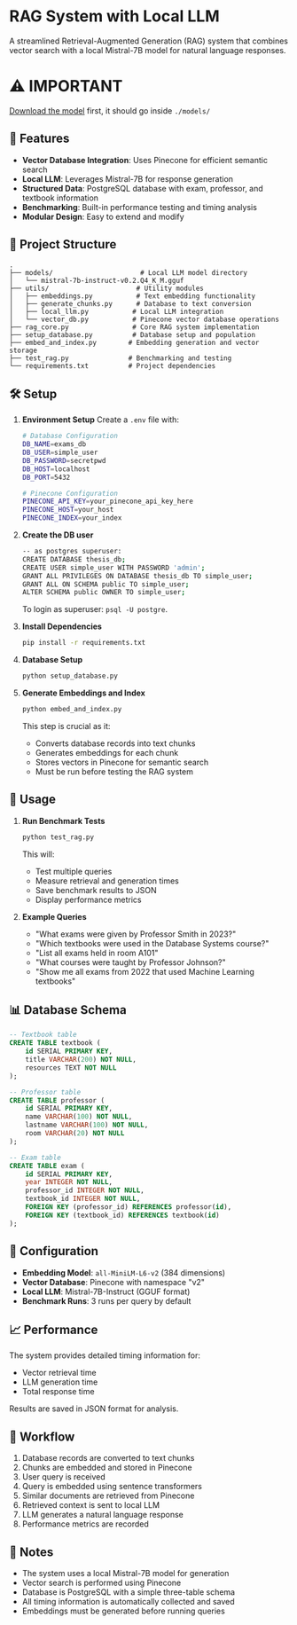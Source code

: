 # RAG System with Local LLM

A streamlined Retrieval-Augmented Generation (RAG) system that combines vector search with a local Mistral-7B model for natural language responses.

# ⚠️ IMPORTANT
[Download the model](https://huggingface.co/TheBloke/Mistral-7B-Instruct-v0.2-GGUF?show_file_info=mistral-7b-instruct-v0.2.Q4_K_M.gguf) first, it should go inside `./models/`

## 🚀 Features

- **Vector Database Integration**: Uses Pinecone for efficient semantic search
- **Local LLM**: Leverages Mistral-7B for response generation
- **Structured Data**: PostgreSQL database with exam, professor, and textbook information
- **Benchmarking**: Built-in performance testing and timing analysis
- **Modular Design**: Easy to extend and modify

## 📁 Project Structure

```
.
├── models/                      # Local LLM model directory
│   └── mistral-7b-instruct-v0.2.Q4_K_M.gguf
├── utils/                      # Utility modules
│   ├── embeddings.py           # Text embedding functionality
│   ├── generate_chunks.py      # Database to text conversion
│   ├── local_llm.py           # Local LLM integration
│   └── vector_db.py           # Pinecone vector database operations
├── rag_core.py                # Core RAG system implementation
├── setup_database.py          # Database setup and population
├── embed_and_index.py        # Embedding generation and vector storage
├── test_rag.py               # Benchmarking and testing
└── requirements.txt          # Project dependencies
```

## 🛠️ Setup

1. **Environment Setup**
   Create a `.env` file with:
   ```bash
   # Database Configuration
   DB_NAME=exams_db
   DB_USER=simple_user
   DB_PASSWORD=secretpwd
   DB_HOST=localhost
   DB_PORT=5432

   # Pinecone Configuration
   PINECONE_API_KEY=your_pinecone_api_key_here
   PINECONE_HOST=your_host
   PINECONE_INDEX=your_index
   ```
2. **Create the DB user**
   ```bash
   -- as postgres superuser:
   CREATE DATABASE thesis_db;
   CREATE USER simple_user WITH PASSWORD 'admin';
   GRANT ALL PRIVILEGES ON DATABASE thesis_db TO simple_user;
   GRANT ALL ON SCHEMA public TO simple_user;
   ALTER SCHEMA public OWNER TO simple_user;
   ```
   To login as superuser: `psql -U postgre`.

2. **Install Dependencies**
   ```bash
   pip install -r requirements.txt
   ```

3. **Database Setup**
   ```bash
   python setup_database.py
   ```

4. **Generate Embeddings and Index**
   ```bash
   python embed_and_index.py
   ```
   This step is crucial as it:
   - Converts database records into text chunks
   - Generates embeddings for each chunk
   - Stores vectors in Pinecone for semantic search
   - Must be run before testing the RAG system

## 🚀 Usage

1. **Run Benchmark Tests**
   ```bash
   python test_rag.py
   ```
   This will:
   - Test multiple queries
   - Measure retrieval and generation times
   - Save benchmark results to JSON
   - Display performance metrics

2. **Example Queries**
   - "What exams were given by Professor Smith in 2023?"
   - "Which textbooks were used in the Database Systems course?"
   - "List all exams held in room A101"
   - "What courses were taught by Professor Johnson?"
   - "Show me all exams from 2022 that used Machine Learning textbooks"

## 📊 Database Schema

```sql
-- Textbook table
CREATE TABLE textbook (
    id SERIAL PRIMARY KEY,
    title VARCHAR(200) NOT NULL,
    resources TEXT NOT NULL
);

-- Professor table
CREATE TABLE professor (
    id SERIAL PRIMARY KEY,
    name VARCHAR(100) NOT NULL,
    lastname VARCHAR(100) NOT NULL,
    room VARCHAR(20) NOT NULL
);

-- Exam table
CREATE TABLE exam (
    id SERIAL PRIMARY KEY,
    year INTEGER NOT NULL,
    professor_id INTEGER NOT NULL,
    textbook_id INTEGER NOT NULL,
    FOREIGN KEY (professor_id) REFERENCES professor(id),
    FOREIGN KEY (textbook_id) REFERENCES textbook(id)
);
```

## 🔧 Configuration

- **Embedding Model**: `all-MiniLM-L6-v2` (384 dimensions)
- **Vector Database**: Pinecone with namespace "v2"
- **Local LLM**: Mistral-7B-Instruct (GGUF format)
- **Benchmark Runs**: 3 runs per query by default

## 📈 Performance

The system provides detailed timing information for:
- Vector retrieval time
- LLM generation time
- Total response time

Results are saved in JSON format for analysis.

## 🔄 Workflow

1. Database records are converted to text chunks
2. Chunks are embedded and stored in Pinecone
3. User query is received
4. Query is embedded using sentence transformers
5. Similar documents are retrieved from Pinecone
6. Retrieved context is sent to local LLM
7. LLM generates a natural language response
8. Performance metrics are recorded

## 📝 Notes

- The system uses a local Mistral-7B model for generation
- Vector search is performed using Pinecone
- Database is PostgreSQL with a simple three-table schema
- All timing information is automatically collected and saved
- Embeddings must be generated before running queries

